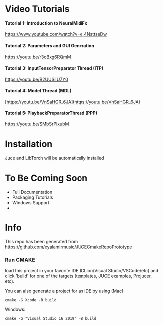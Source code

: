 
# Video Tutorials

#### Tutorial 1: Introduction to NeuralMidiFx


https://www.youtube.com/watch?v=o_4NsttseDw



#### Tutorial 2: Parameters and GUI Generation


https://youtu.be/r3oBxg6RQmM
         
         
#### Tutorial 3: InputTensorPreparator Thread (ITP)


https://youtu.be/B2UUSiIU7Y0      
          
         
#### Tutorial 4: Model Thread (MDL)


[https://youtu.be/VnSaHGR_6JA](https://youtu.be/VnSaHGR_6JA)
          

#### Tutorial 5: PlaybackPreparatorThread (PPP)


https://youtu.be/SMbSrPlxubM
           
           
          
# Installation

Juce and LibTorch will be automatically installed

# To Be Coming Soon

- Full Documentation
- Packaging Tutorials
- Windows Support 
- 
 

# Info
This repo has been generated from https://github.com/eyalamirmusic/JUCECmakeRepoPrototype


### Run CMAKE
load this project in your favorite IDE
(CLion/Visual Studio/VSCode/etc)
and click 'build' for one of the targets (templates, JUCE examples, Projucer, etc).

You can also generate a project for an IDE by using (Mac):
```
cmake -G Xcode -B build
```
Windows:
```
cmake -G "Visual Studio 16 2019" -B build
```
